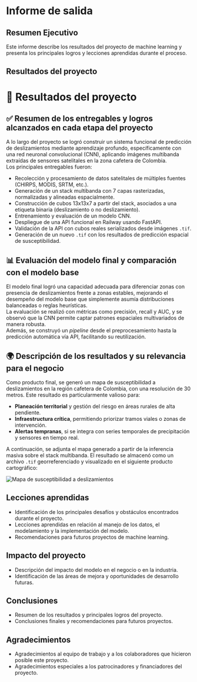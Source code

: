 # Informe de salida

## Resumen Ejecutivo

Este informe describe los resultados del proyecto de machine learning y presenta los principales logros y lecciones aprendidas durante el proceso.

## Resultados del proyecto

# 🧾 Resultados del proyecto

## ✅ Resumen de los entregables y logros alcanzados en cada etapa del proyecto

A lo largo del proyecto se logró construir un sistema funcional de predicción de deslizamientos mediante aprendizaje profundo, específicamente con una red neuronal convolucional (CNN), aplicando imágenes multibanda extraídas de sensores satelitales en la zona cafetera de Colombia.  
Los principales entregables fueron:

- Recolección y procesamiento de datos satelitales de múltiples fuentes (CHIRPS, MODIS, SRTM, etc.).
- Generación de un stack multibanda con 7 capas rasterizadas, normalizadas y alineadas espacialmente.
- Construcción de cubos 13x13x7 a partir del stack, asociados a una etiqueta binaria (deslizamiento o no deslizamiento).
- Entrenamiento y evaluación de un modelo CNN.
- Despliegue de una API funcional en Railway usando FastAPI.
- Validación de la API con cubos reales serializados desde imágenes `.tif`.
- Generación de un nuevo `.tif` con los resultados de predicción espacial de susceptibilidad.

## 📊 Evaluación del modelo final y comparación con el modelo base

El modelo final logró una capacidad adecuada para diferenciar zonas con presencia de deslizamientos frente a zonas estables, mejorando el desempeño del modelo base que simplemente asumía distribuciones balanceadas o reglas heurísticas.  
La evaluación se realizó con métricas como precisión, recall y AUC, y se observó que la CNN permite captar patrones espaciales multivariados de manera robusta.  
Además, se construyó un *pipeline* desde el preprocesamiento hasta la predicción automática vía API, facilitando su reutilización.

## 🌍 Descripción de los resultados y su relevancia para el negocio

Como producto final, se generó un mapa de susceptibilidad a deslizamientos en la región cafetera de Colombia, con una resolución de 30 metros. Este resultado es particularmente valioso para:

- **Planeación territorial** y gestión del riesgo en áreas rurales de alta pendiente.
- **Infraestructura crítica**, permitiendo priorizar tramos viales o zonas de intervención.
- **Alertas tempranas**, si se integra con series temporales de precipitación y sensores en tiempo real.

A continuación, se adjunta el mapa generado a partir de la inferencia masiva sobre el stack multibanda. El resultado se almacenó como un archivo `.tif` georreferenciado y visualizado en el siguiente producto cartográfico:

![Mapa de susceptibilidad a deslizamientos](Mapa_de_susceptibilidad_a_deslizamientos_CNN.jpg)

## Lecciones aprendidas

- Identificación de los principales desafíos y obstáculos encontrados durante el proyecto.
- Lecciones aprendidas en relación al manejo de los datos, el modelamiento y la implementación del modelo.
- Recomendaciones para futuros proyectos de machine learning.

## Impacto del proyecto

- Descripción del impacto del modelo en el negocio o en la industria.
- Identificación de las áreas de mejora y oportunidades de desarrollo futuras.

## Conclusiones

- Resumen de los resultados y principales logros del proyecto.
- Conclusiones finales y recomendaciones para futuros proyectos.

## Agradecimientos

- Agradecimientos al equipo de trabajo y a los colaboradores que hicieron posible este proyecto.
- Agradecimientos especiales a los patrocinadores y financiadores del proyecto.
